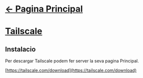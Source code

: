# [<- Pagina Principal](https://github.com/Otorexer/SerLliure)
# [Tailscale](https://tailscale.com/)
## Instalacio
Per descargar Tailscale podem fer server la seva pagina Principal.

[https://tailscale.com/download](https://tailscale.com/download)
